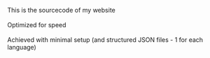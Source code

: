 This is the sourcecode of my website
<br/><br/>
Optimized for speed
<br/><br/>
Achieved with minimal setup (and structured JSON files - 1 for each language) 